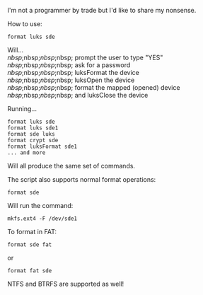 I'm not a programmer by trade but I'd like to share my nonsense.

How to use:

    format luks sde
Will...<BR>$nbsp;$nbsp;$nbsp;$nbsp;
prompt the user to type "YES"<BR>$nbsp;$nbsp;$nbsp;$nbsp;
    ask for a password<BR>$nbsp;$nbsp;$nbsp;$nbsp;
    luksFormat the device<BR>$nbsp;$nbsp;$nbsp;$nbsp;
    luksOpen the device<BR>$nbsp;$nbsp;$nbsp;$nbsp;
    format the mapped (opened) device<BR>$nbsp;$nbsp;$nbsp;$nbsp;
    and luksClose the device<BR>

Running...

    format luks sde
    format luks sde1
    format sde luks
    format crypt sde
    format luksFormat sde1
    ... and more
Will all produce the same set of commands.

The script also supports normal format operations:

    format sde
Will run the command:

    mkfs.ext4 -F /dev/sde1

To format in FAT:

    format sde fat
or

    format fat sde

NTFS and BTRFS are supported as well!
